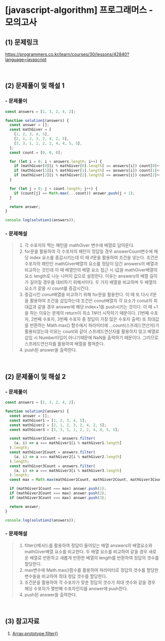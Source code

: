 # [javascript-algorithm] 프로그래머스 - 모의고사

## (1) 문제링크

<a href="https://programmers.co.kr/learn/courses/30/lessons/42840?language=javascript" target='_blank'>https://programmers.co.kr/learn/courses/30/lessons/42840?language=javascript</a>

<br>

## (2) 문제풀이 및 해설 1

### - 문제풀이

```javascript
const answers = [1, 3, 2, 4, 2];

function solution1(answers) {
  const answer = [];
  const mathGiver = [
    [1, 2, 3, 4, 5],
    [2, 1, 2, 3, 2, 4, 2, 5],
    [3, 3, 1, 1, 2, 2, 4, 4, 5, 5],
  ];
  const count = [0, 0, 0];

  for (let i = 0; i < answers.length; i++) {
    if (mathGiver[0][i % mathGiver[0].length] == answers[i]) count[0]++;
    if (mathGiver[1][i % mathGiver[1].length] == answers[i]) count[1]++;
    if (mathGiver[2][i % mathGiver[2].length] == answers[i]) count[2]++;
  }

  for (let j = 0; j < count.length; j++) {
    if (count[j] == Math.max(...count)) answer.push(j + 1);
  }

  return answer;
}

console.log(solution1(answers));
```

### - 문제해설

> 1.  각 수포자의 찍는 패턴을 mathGiver 변수에 배열로 담아둔다.<br>
> 2.  for문을 활용하여 각 수포자의 패턴이 정답일 경우 answerCount변수에 해당 index 요소를 증감시키는데 이 때 if문을 활용하여 조건을 넣는다. 조건은 수포자의 패턴인 mathGiver배열의 요소를 정답이 담긴 answers의 배열과 비교하는 것인데 이 때 배열안의 배열 요소 접근 시 i값을 mathGiver배열의 요소 length로 나눈 나머지 값으로 설정한다. 이유는 answers의 배열 길이가 길어질 경우를 대비하기 위해서이다. 두 가지 배열을 비교하며 두 배열의 요소가 같을 시 count를 증감시킨다.<br>
> 3.  증감시킨 conut배열을 비교하기 위해 for문을 활용한다. 이 때 또 다시 if문을 활용하여 조건을 삽입하는데 조건은 conut배열의 각 요소가 conut의 최대값과 같을 경우 answer에 해당 index+1을 push시키는 것이다. 이 때 +1을 하는 이유는 문제의 return이 최소 1부터 시작하기 때문이다. (1번째 수포자, 2번째 수포자, 3번째 수포자 중 정답이 가장 많은 수포자 출력) 또 최대값을 반환하는 Math.max() 함수에서 파라미터에 ...count(스프레드연산자)가 활용되었는데 이유는 count와 같이 스프레드연산자를 활용하지 않고 배열로 삽입 시 Number타입이 아니기때문에 NaN을 출력하기 때문이다. 그러므로 스프레드연산자를 활용하여 배열을 펼쳐준다.<br>
> 4.  push된 answer을 출력한다.

<br>

## (2) 문제풀이 및 해설 2

### - 문제풀이

```javascript
const answers = [1, 3, 2, 4, 2];

function solution2(answers) {
  const answer = [];
  const mathGiver1 = [1, 2, 3, 4, 5];
  const mathGiver2 = [2, 1, 2, 3, 2, 4, 2, 5];
  const mathGiver3 = [3, 3, 1, 1, 2, 2, 4, 4, 5, 5];

  const mathGiver1Count = answers.filter(
    (a, i) => a === mathGiver1[i % mathGiver1.length]
  ).length;
  const mathGiver2Count = answers.filter(
    (a, i) => a === mathGiver2[i % mathGiver2.length]
  ).length;
  const mathGiver3Count = answers.filter(
    (a, i) => a === mathGiver3[i % mathGiver3.length]
  ).length;
  const max = Math.max(mathGiver1Count, mathGiver2Count, mathGiver3Count);

  if (mathGiver1Count === max) answer.push(1);
  if (mathGiver2Count === max) answer.push(2);
  if (mathGiver3Count === max) answer.push(3);

  return answer;
}

console.log(solution2(answers));
```

### - 문제해설

> 1.  filter()메서드를 활용하여 정답이 들어있는 배열 answers의 배열요소와 mathGiver배열 요소를 비교한다. 두 배열 요소를 비교하여 같을 경우 새로운 배열로 반환하고 새롭게 반환한 배열의 length를 반환하여 정답의 갯수를 할당한다.<br>
> 2.  max변수에 Math.max()함수를 활용하여 파라미터로 정답의 갯수를 할당한 변수들을 비교하여 최대 정답 갯수를 할당한다.<br>
> 3.  조건문을 활용하여 각 수포자가 맞춘 정답의 갯수가 최대 갯수와 같을 경우 해당 수포자가 몇번째 수포자인지를 answer에 push한다.<br>
> 4.  push된 answer을 출력한다.

<br>

## (3) 참고자료

1. <a href="https://developer.mozilla.org/ko/docs/Web/JavaScript/Reference/Global_Objects/Array/filter" target='_blank'>Array.prototype.filter()</a>
